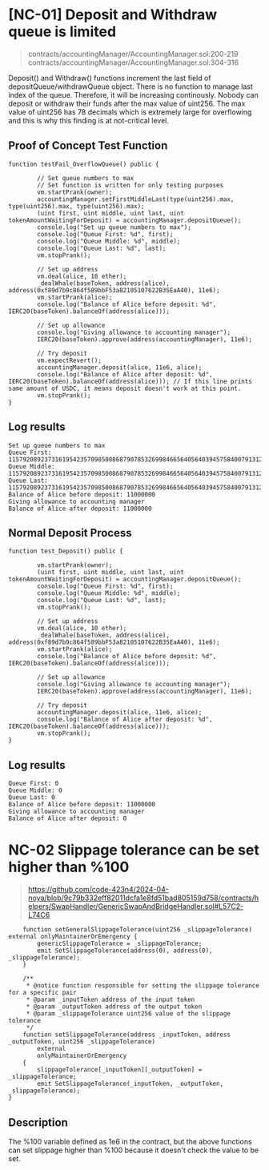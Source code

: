 # [NC-01] Deposit and Withdraw queue is limited

> contracts/accountingManager/AccountingManager.sol:200-219 
> contracts/accountingManager/AccountingManager.sol:304-316


Deposit() and Withdraw() functions increment the last field of depositQueue/withdrawQueue object. There is no function to manage last index of the queue. Therefore, it will be increasing continously. Nobody can deposit or withdraw their funds after the max value of uint256. The max value of uint256 has 78 decimals which is extremely large for overflowing and this is why this finding is at not-critical level.

## Proof of Concept Test Function

```solidity
function testFail_OverflowQueue() public {

        // Set queue numbers to max
        // Set function is written for only testing purposes
        vm.startPrank(owner);
        accountingManager.setFirstMiddleLast(type(uint256).max, type(uint256).max, type(uint256).max);
        (uint first, uint middle, uint last, uint tokenAmountWaitingForDeposit) = accountingManager.depositQueue();
        console.log("Set up queue numbers to max");
        console.log("Queue First: %d", first);
        console.log("Queue Middle: %d", middle);
        console.log("Queue Last: %d", last);
        vm.stopPrank();

        // Set up address
        vm.deal(alice, 10 ether);
        _dealWhale(baseToken, address(alice), address(0xf89d7b9c864f589bbF53a82105107622B35EaA40), 11e6);
        vm.startPrank(alice);
        console.log("Balance of Alice before deposit: %d", IERC20(baseToken).balanceOf(address(alice)));
        
        // Set up allowance
        console.log("Giving allowance to accounting manager");
        IERC20(baseToken).approve(address(accountingManager), 11e6);
        
        // Try deposit
        vm.expectRevert();
        accountingManager.deposit(alice, 11e6, alice);
        console.log("Balance of Alice after deposit: %d", IERC20(baseToken).balanceOf(address(alice))); // If this line prints same amount of USDC, it means deposit doesn't work at this point.
        vm.stopPrank();
}
```

## Log results

```terminal
Set up queue numbers to max
Queue First: 115792089237316195423570985008687907853269984665640564039457584007913129639935
Queue Middle: 115792089237316195423570985008687907853269984665640564039457584007913129639935
Queue Last: 115792089237316195423570985008687907853269984665640564039457584007913129639935
Balance of Alice before deposit: 11000000
Giving allowance to accounting manager
Balance of Alice after deposit: 11000000
```

## Normal Deposit Process

```solidity
function test_Deposit() public {

        vm.startPrank(owner);
        (uint first, uint middle, uint last, uint tokenAmountWaitingForDeposit) = accountingManager.depositQueue();
        console.log("Queue First: %d", first);
        console.log("Queue Middle: %d", middle);
        console.log("Queue Last: %d", last);
        vm.stopPrank();

        // Set up address
        vm.deal(alice, 10 ether);
        _dealWhale(baseToken, address(alice), address(0xf89d7b9c864f589bbF53a82105107622B35EaA40), 11e6);
        vm.startPrank(alice);
        console.log("Balance of Alice before deposit: %d", IERC20(baseToken).balanceOf(address(alice)));
        
        // Set up allowance
        console.log("Giving allowance to accounting manager");
        IERC20(baseToken).approve(address(accountingManager), 11e6);
        
        // Try deposit
        accountingManager.deposit(alice, 11e6, alice);
        console.log("Balance of Alice after deposit: %d", IERC20(baseToken).balanceOf(address(alice)));
        vm.stopPrank();
}
```

## Log results

```terminal
Queue First: 0
Queue Middle: 0
Queue Last: 0
Balance of Alice before deposit: 11000000
Giving allowance to accounting manager
Balance of Alice after deposit: 0
```

# NC-02 Slippage tolerance can be set higher than %100

> https://github.com/code-423n4/2024-04-noya/blob/9c79b332eff82011dcfa1e8fd51bad805159d758/contracts/helpers/SwapHandler/GenericSwapAndBridgeHandler.sol#L57C2-L74C6

```solidity
    function setGeneralSlippageTolerance(uint256 _slippageTolerance) external onlyMaintainerOrEmergency {
        genericSlippageTolerance = _slippageTolerance;
        emit SetSlippageTolerance(address(0), address(0), _slippageTolerance);
    }

    /**
     * @notice function responsible for setting the slippage tolerance for a specific pair
     * @param _inputToken address of the input token
     * @param _outputToken address of the output token
     * @param _slippageTolerance uint256 value of the slippage tolerance
     */
    function setSlippageTolerance(address _inputToken, address _outputToken, uint256 _slippageTolerance)
        external
        onlyMaintainerOrEmergency
    {
        slippageTolerance[_inputToken][_outputToken] = _slippageTolerance;
        emit SetSlippageTolerance(_inputToken, _outputToken, _slippageTolerance);
}
```

## Description

The %100 variable defined as 1e6 in the contract, but the above functions can set slippage higher than %100 because it doesn't check the value to be set.